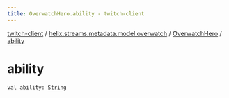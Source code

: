```yaml
---
title: OverwatchHero.ability - twitch-client
---
```


[twitch-client](../../index.html) / [helix.streams.metadata.model.overwatch](../index.html) / [OverwatchHero](index.html) / [ability](./ability.html)

# ability

`val ability: `[`String`](https://kotlinlang.org/api/latest/jvm/stdlib/kotlin/-string/index.html)